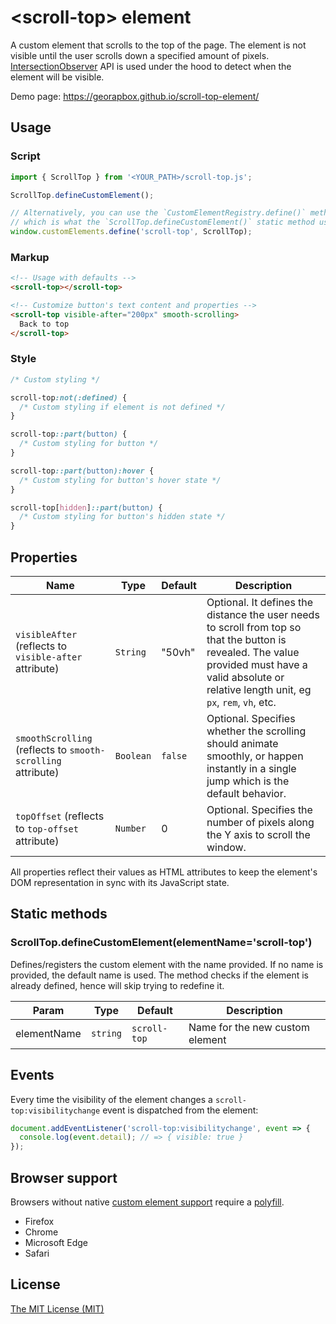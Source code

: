 # &lt;scroll-top&gt; element

A custom element that scrolls to the top of the page. The element is not visible until the user scrolls down a specified amount of pixels. [IntersectionObserver](https://developer.mozilla.org/en-US/docs/Web/API/Intersection_Observer_API) API is used under the hood to detect when the element will be visible.

Demo page: https://georapbox.github.io/scroll-top-element/

## Usage

### Script
```js
import { ScrollTop } from '<YOUR_PATH>/scroll-top.js';

ScrollTop.defineCustomElement();

// Alternatively, you can use the `CustomElementRegistry.define()` method to define the element,
// which is what the `ScrollTop.defineCustomElement()` static method uses under the hood.
window.customElements.define('scroll-top', ScrollTop);
```

### Markup
```html
<!-- Usage with defaults -->
<scroll-top></scroll-top>

<!-- Customize button's text content and properties -->
<scroll-top visible-after="200px" smooth-scrolling>
  Back to top
</scroll-top>
```

### Style
```css
/* Custom styling */

scroll-top:not(:defined) {
  /* Custom styling if element is not defined */
}

scroll-top::part(button) {
  /* Custom styling for button */
}

scroll-top::part(button):hover {
  /* Custom styling for button's hover state */
}

scroll-top[hidden]::part(button) {
  /* Custom styling for button's hidden state */
}
```

## Properties
| Name | Type | Default | Description |
| ---- | ---- | ------- | ----------- |
| `visibleAfter` (reflects to `visible-after` attribute) | `String` | "50vh" | Optional. It defines the distance the user needs to scroll from top so that the button is revealed. The value provided must have a valid absolute or relative length unit, eg `px`, `rem`, `vh`, etc. |
| `smoothScrolling` (reflects to `smooth-scrolling` attribute) | `Boolean` | `false` | Optional. Specifies whether the scrolling should animate smoothly, or happen instantly in a single jump which is the default behavior. |
| `topOffset` (reflects to `top-offset` attribute) | `Number` | 0 | Optional. Specifies the number of pixels along the Y axis to scroll the window. |

All properties reflect their values as HTML attributes to keep the element's DOM representation in sync with its JavaScript state.

## Static methods

### ScrollTop.defineCustomElement(elementName='scroll-top')

Defines/registers the custom element with the name provided. If no name is provided, the default name is used. The method checks if the element is already defined, hence will skip trying to redefine it.

| Param | Type | Default | Description |
| ----- | ---- | ------- | ----------- |
| elementName | `string` | `scroll-top` | Name for the new custom element |

## Events

Every time the visibility of the element changes a `scroll-top:visibilitychange` event is dispatched from the <scroll-top> element:

```js
document.addEventListener('scroll-top:visibilitychange', event => {
  console.log(event.detail); // => { visible: true }
});
```

## Browser support

Browsers without native [custom element support][support] require a [polyfill][polyfill].

- Firefox
- Chrome
- Microsoft Edge
- Safari

[support]: https://caniuse.com/#feat=custom-elementsv1
[polyfill]: https://github.com/webcomponents/polyfills/tree/master/packages/custom-elements

## License

[The MIT License (MIT)](https://georapbox.mit-license.org/@2022)

